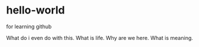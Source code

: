 # hello-world
for learning github

What do i even do with this.  What is life.  Why are we here.  What is meaning.  
